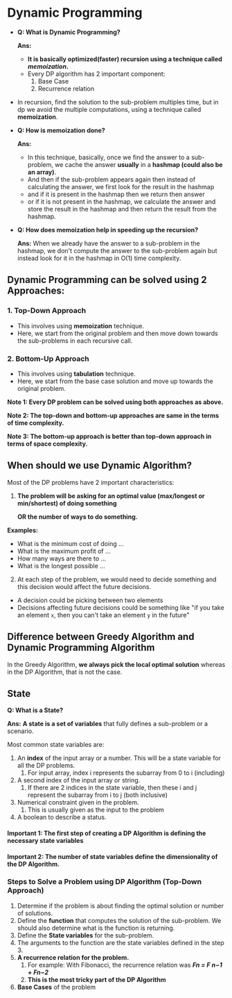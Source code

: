 # Dynamic Programming
* **Q: What is Dynamic Programming?**

  **Ans:**
    * **It is basically optimized(faster) recursion using a technique called _memoization_.**
  * Every DP algorithm has 2 important component:
    1. Base Case
    2. Recurrence relation

* In recursion, find the solution to the sub-problem multiples time, but in dp we avoid the multiple computations, using a technique
called **memoization**.

* **Q: How is memoization done?**

    **Ans:**
  * In this technique, basically, once we find the answer to a sub-problem, we cache the answer **usually** in a **hashmap (could also be an array)**.
  * And then if the sub-problem appears again then instead of calculating the answer, we first look for the result in the hashmap
  * and if it is present in the hashmap then we return then answer
  * or if it is not present in the hashmap, we calculate the answer and store the result in the hashmap and then return the result from the hashmap.

* **Q: How does memoization help in speeding up the recursion?**

    **Ans:** When we already have the answer to a sub-problem in the hashmap, we don't compute the answer to the sub-problem again but instead look for
it in the hashmap in O(1) time complexity.

## Dynamic Programming can be solved using 2 Approaches:
### 1. Top-Down Approach
* This involves using **memoization** technique.
* Here, we start from the original problem and then move down towards the sub-problems in each recursive call.
### 2. Bottom-Up Approach
* This involves using **tabulation** technique.
* Here, we start from the base case solution and move up towards the original problem.

**Note 1: Every DP problem can be solved using both approaches as above.**

**Note 2: The top-down and bottom-up approaches are same in the terms of time complexity.**

**Note 3: The bottom-up approach is better than top-down approach in terms of space complexity.**

## When should we use Dynamic Algorithm?
Most of the DP problems have 2 important characteristics:
1. **The problem will be asking for an optimal value (max/longest or min/shortest) of doing something**

   **OR the number of ways to do something.**

**Examples:**
* What is the minimum cost of doing ...
* What is the maximum profit of ...
* How many ways are there to ...
* What is the longest possible ...
2. At each step of the problem, we would need to decide something and this decision would affect the future decisions.
* A decision could be picking between two elements
* Decisions affecting future decisions could be something like "if you take an element `x`, then you can't take an element `y` in the future"

## Difference between Greedy Algorithm and Dynamic Programming Algorithm
In the Greedy Algorithm, **we always pick the local optimal solution** whereas in the DP Algorithm, that is not the case.

## State
**Q: What is a State?**

**Ans:** **A state is a set of variables** that fully defines a sub-problem or a scenario.

Most common state variables are:
1. An **index** of the input array or a number. This will be a state variable for all the DP problems.
   1. For input array, index i represents the subarray from 0 to i (including)
2. A second index of the input array or string.
   1. If there are 2 indices in the state variable, then these i and j represent the subarray from i to j (both inclusive)
3. Numerical constraint given in the problem.
   1. This is usually given as the input to the problem
4. A boolean to describe a status.

#### Important 1: The first step of creating a DP Algorithm is defining the necessary state variables
#### Important 2: The number of state variables define the dimensionality of the DP Algorithm.

### Steps to Solve a Problem using DP Algorithm (Top-Down Approach)
1. Determine if the problem is about finding the optimal solution or number of solutions.
2. Define the **function** that computes the solution of the sub-problem. We should also determine what is the function is returning.
3. Define the **State variables** for the sub-problem.
4. The arguments to the function are the state variables defined in the step 3.
5. **A recurrence relation for the problem.**
   1. For example: With Fibonacci, the recurrence relation was **_Fn = F n−1 +  Fn−2_**
   2. **This is the most tricky part of the DP Algorithm**
6. **Base Cases** of the problem
